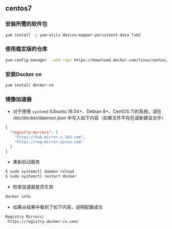 ## centos7
### 安装所需的软件包
``` bash
yum install -y yum-utils device-mapper-persistent-data lvm2
```
### 使用稳定版的仓库
``` bash
yum-config-manager --add-repo https://download.docker.com/linux/centos/docker-ce.repo
```
### 安装Docker ce
``` bash
yum install docker-ce
```
### 镜像加速器
- 对于使用 `systemd` (Ubuntu 16.04+、Debian 8+、CentOS 7)的系统，请在 /etc/docker/daemon.json 中写入如下内容（如果文件不存在请新建该文件）
``` json
{
  "registry-mirrors": [
  	"https://hub-mirror.c.163.com",
    "https://reg-mirror.qiniu.com"
  ]
}
```
- 重新启动服务
``` bash
$ sudo systemctl daemon-reload
$ sudo systemctl restart docker
```
- 检查加速器是否生效
``` bash
docker info
```
- 如果从结果中看到了如下内容，说明配置成功
``` bash
Registry Mirrors:
 https://registry.docker-cn.com/
```